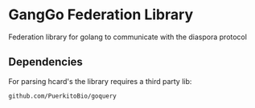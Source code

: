 # GangGo Federation Library

Federation library for golang to communicate with the diaspora protocol

## Dependencies

For parsing hcard's the library requires a third party lib:

    github.com/PuerkitoBio/goquery
